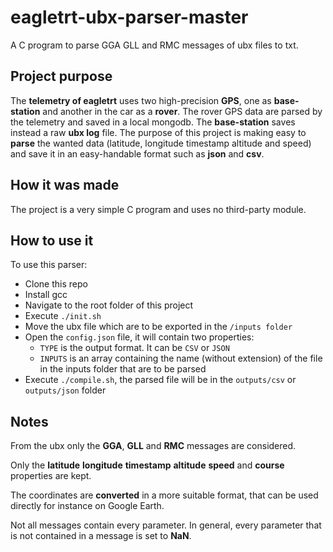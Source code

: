# eagletrt-ubx-parser-master

A C program to parse GGA GLL and RMC messages of ubx files to txt.

## Project purpose

The **telemetry of eagletrt** uses two high-precision **GPS**, one as **base-station** and another in the car as a **rover**. 
The rover GPS data are parsed by the telemetry and saved in a local mongodb. The **base-station** saves instead a raw **ubx log** file.
The purpose of this project is making easy to **parse** the wanted data (latitude, longitude timestamp altitude and speed) and save it in an easy-handable
format such as **json** and **csv**.

## How it was made

The project is a very simple C program and uses no third-party module.

## How to use it

To use this parser:

* Clone this repo
* Install gcc
* Navigate to the root folder of this project
* Execute `./init.sh`
* Move the ubx file which are to be exported in the `/inputs folder`
* Open the `config.json` file, it will contain two properties:
  * `TYPE` is the output format. It can be `CSV` or `JSON`
  * `INPUTS` is an array containing the name (without extension) of the file in the inputs folder that are to be parsed
* Execute `./compile.sh`, the parsed file will be in the `outputs/csv` or `outputs/json` folder

## Notes

From the ubx only the **GGA**, **GLL** and **RMC** messages are considered. 

Only the **latitude** **longitude** **timestamp** **altitude** **speed** and **course** properties are kept.

The coordinates are **converted** in a more suitable format, that can be used directly for instance on Google Earth.

Not all messages contain every parameter. In general, every parameter that is not contained in a message is set to **NaN**.
